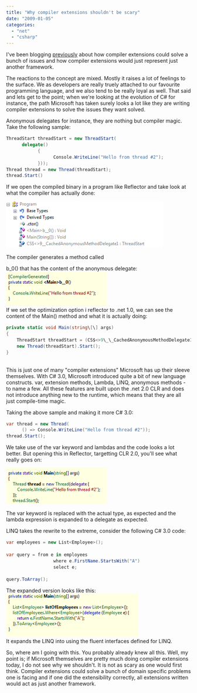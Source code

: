 ```yaml
---
title: "Why compiler extensions shouldn't be scary"
date: "2009-01-05"
categories: 
  - "net"
  - "csharp"
---
```


I've been blogging [previously](/post/2008/11/03/Compiler-extensions-is-just-another-framework.aspx) about how compiler extensions could solve a bunch of issues and how compiler extensions would just represent just another framework.  
  
The reactions to the concept are mixed. Mostly it raises a lot of feelings to the surface. We as developers are really truely attached to our favourite programming language, and we also tend to be really loyal as well. That said and lets get to the point; when we're looking at the evolution of C# for instance, the path Microsoft has taken surely looks a lot like they are writing compiler extensions to solve the issues they want solved.  
  
Anonymous delegates for instance, they are nothing but compiler magic.  
Take the following sample:  
```csharp  
ThreadStart threadStart = new ThreadStart(  
      delegate()  
            {  
                  Console.WriteLine("Hello from thread #2");  
            }));  
Thread thread = new Thread(threadStart);  
thread.Start()  
```  
  
If we open the compiled binary in a program like Reflector and take look at what the compiler has actually done:  
  
![](images/Parallels-DesktopScreenSnapz001.png)  
  
The compiler generates a method called <Main>b\_0() that has the content of the anonymous delegate:  
![](images/Parallels-DesktopScreenSnapz002.png)  
If we set the optimization option i reflector to .net 1.0, we can see the content of the Main() method and what it is actually doing:  
  
```csharp  
private static void Main(string\[\] args)  
{  
    ThreadStart threadStart = (CS$<>9\_\_CachedAnonymousMethodDelegate1 != null) ? CS$<>9\_\_CachedAnonymousMethodDelegate1 : (CS$<>9\_\_CachedAnonymousMethodDelegate1 = new ThreadStart(Program.<Main>b\_\_0));  
    new Thread(threadStart).Start();  
}  
   
```  
  
  
This is just one of many "compiler extensions" Microsoft has up their sleeve themselves. With C# 3.0, Microsoft introduced quite a bit of new language constructs. var, extension methods, Lambda, LINQ, anonymous methods - to name a few. All these features are built upon the .net 2.0 CLR and does not introduce anything new to the runtime, which means that they are all just compile-time magic.  
  
Taking the above sample and making it more C# 3.0:  
```csharp  
var thread = new Thread(  
      () => Console.WriteLine("Hello from thread #2"));  
thread.Start();  
```  
  
We take use of the var keyword and lambdas and the code looks a lot better. But opening this in Reflector, targetting CLR 2.0, you'll see what really goes on:  
  
![](images/Parallels-DesktopScreenSnapz004.png)  
  
The var keyword is replaced with the actual type, as expected and the lambda expression is expanded to a delegate as expected.  
  
LINQ takes the rewrite to the extreme, consider the following C# 3.0 code:  
  
```csharp  
var employees = new List<Employee>();  
  
var query = from e in employees  
                  where e.FirstName.StartsWith("A")  
                  select e;  
  
query.ToArray();  
```  
  
The expanded version looks like this:  
![](images/Reflector1.png)  
It expands the LINQ into using the fluent interfaces defined for LINQ.  
  
  
So, where am I going with this. You probably already knew all this. Well, my point is; if Microsoft themselves are pretty much doing compiler extensions today, I do not see why we shouldn't. It is not as scary as one would first think. Compiler extensions could solve a bunch of domain specific problems one is facing and if one did the extensibility correctly, all extensions written would act as just another framework.

